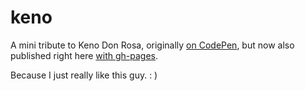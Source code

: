 # keno

A mini tribute to Keno Don Rosa, originally [on CodePen](https://codepen.io/martin_martin/pen/zNomPV), but now also published right here [with gh-pages](https://martin-martin.github.io/keno/).

Because I just really like this guy. : )
